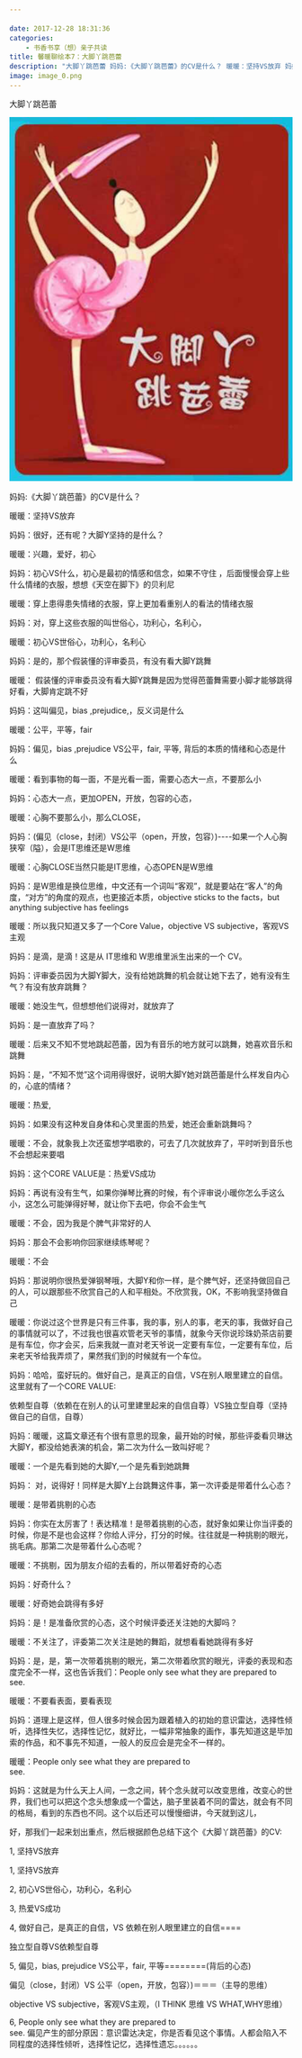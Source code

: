 ```yaml
---

date: 2017-12-28 18:31:36
categories:
    - 书香书享（想）亲子共读
title: 馨暖聊绘本7：大脚丫跳芭蕾
description: "大脚丫跳芭蕾 妈妈:《大脚丫跳芭蕾》的CV是什么？ 暖暖：坚持VS放弃 妈妈：很好，还有呢？大脚Y坚持的是什么？ 暖暖：兴趣，爱好，初心 妈妈：初心VS什么，初心是最初的情感和信念，如果不守住 ，后面..."
image: image_0.png
---
```


大脚丫跳芭蕾

![](image_0.png)

  
妈妈:《大脚丫跳芭蕾》的CV是什么？

  
  


  
暖暖：坚持VS放弃

  
  


  
妈妈：很好，还有呢？大脚Y坚持的是什么？

  
  


  
暖暖：兴趣，爱好，初心

  
  


  
妈妈：初心VS什么，初心是最初的情感和信念，如果不守住 ，后面慢慢会穿上些什么情绪的衣服，想想《天空在脚下》的贝利尼

  
  


  
暖暖：穿上患得患失情绪的衣服，穿上更加看重别人的看法的情绪衣服

  
  


  
妈妈：对，穿上这些衣服的叫世俗心，功利心，名利心，

  
  


  
暖暖：初心VS世俗心，功利心，名利心

  
  


  
妈妈：是的，那个假装懂的评审委员，有没有看大脚Y跳舞

  
  


  
暖暖： 假装懂的评审委员没有看大脚Y跳舞是因为觉得芭蕾舞需要小脚才能够跳得好看，大脚肯定跳不好

  
  


  
妈妈：这叫偏见，bias ,prejudice,，反义词是什么

  
  


  
暖暖：公平，平等，fair

  


  
妈妈：偏见，bias ,prejudice VS公平，fair, 平等,  背后的本质的情绪和心态是什么

  
  


  
暖暖：看到事物的每一面，不是光看一面，需要心态大一点，不要那么小

  
  


  
妈妈：心态大一点，更加OPEN，开放，包容的心态，

  
  


  
暖暖：心胸不要那么小，那么CLOSE，

  
  


  
妈妈：(偏见（close，封闭）VS公平（open，开放，包容）)\----如果一个人心胸狭窄（隘），会是IT思维还是W思维

  
  


  
暖暖：心胸CLOSE当然只能是IT思维，心态OPEN是W思维

  
  


  
妈妈：是W思维是换位思维，中文还有一个词叫“客观”，就是要站在“客人”的角度，“对方”的角度的观点，也更接近本质，objective sticks to the facts，but anything subjective has feelings

  


  
暖暖：所以我只知道又多了一个Core Value，objective VS subjective，客观VS主观

  
  


  
妈妈：是滴，是滴！这是从 IT思维和 W思维里派生出来的一个 CV。

  
妈妈：评审委员因为大脚Y脚大，没有给她跳舞的机会就让她下去了，她有没有生气？有没有放弃跳舞？

  
  


  
暖暖：她没生气，但想想他们说得对，就放弃了

  
  


  
妈妈：是一直放弃了吗？

  
  


  
暖暖：后来又不知不觉地跳起芭蕾，因为有音乐的地方就可以跳舞，她喜欢音乐和跳舞

  
  


  
妈妈：是，“不知不觉”这个词用得很好，说明大脚Y她对跳芭蕾是什么样发自内心的，心底的情绪？

  
  


  
暖暖：热爱,

  


  
妈妈：如果没有这种发自身体和心灵里面的热爱，她还会重新跳舞吗？

  
  


  
暖暖：不会，就象我上次还蛮想学唱歌的，可去了几次就放弃了，平时听到音乐也不会想起来要唱

  
  


  
妈妈：这个CORE VALUE是：热爱VS成功

  
妈妈：再说有没有生气，如果你弹琴比赛的时候，有个评审说小暖你怎么手这么小，这怎么可能弹得好琴，就让你下去吧，你会不会生气

  
  


  
暖暖：不会，因为我是个脾气非常好的人

  
  


  
妈妈：那会不会影响你回家继续练琴呢？

  
  


  
暖暖：不会

  
  


  
妈妈：那说明你很热爱弹钢琴哦，大脚Y和你一样，是个脾气好，还坚持做回自己的人，可以跟那些不欣赏自己的人和平相处。不欣赏我，OK，不影响我坚持做自己

  
  


  
暖暖：你说过这个世界是只有三件事，我的事，别人的事，老天的事，我做好自己的事情就可以了，不过我也很喜欢管老天爷的事情，就象今天你说珍珠奶茶店前要是有车位，你才会买，后来我就一直对老天爷说一定要有车位，一定要有车位，后来老天爷给我弄烦了，果然我们到的时候就有一个车位。

  
  


  
妈妈：哈哈，蛮好玩的。做好自己，是真正的自信，VS在别人眼里建立的自信。这里就有了一个CORE VALUE:

  
依赖型自尊（依赖在在别人的认可里建里起来的自信自尊）VS独立型自尊（坚持做自己的自信，自尊）

  
妈妈：暖暖，这篇文章还有个很有意思的现象，最开始的时候，那些评委看贝琳达大脚Y，都没给她表演的机会，第二次为什么一致叫好呢？

  
暖暖：一个是先看到她的大脚Y,一个是先看到她跳舞

  
  


  
妈妈： 对，说得好！同样是大脚Y上台跳舞这件事，第一次评委是带着什么心态？

  
  


  
暖暖：是带着挑剔的心态

  
  


  
妈妈：你实在太厉害了！表达精准！是带着挑剔的心态，就好象如果让你当评委的时候，你是不是也会这样？你给人评分，打分的时候。往往就是一种挑剔的眼光，挑毛病。那第二次是带着什么心态呢？

  
  


  
暖暖：不挑剔，因为朋友介绍的去看的，所以带着好奇的心态

  
  


  
妈妈：好奇什么？

  
  


  
暖暖：好奇她会跳得有多好

  
  


  
妈妈：是！是准备欣赏的心态，这个时候评委还关注她的大脚吗？

  
  


  
暖暖：不关注了，评委第二次关注是她的舞蹈，就想看看她跳得有多好

  
  


  
妈妈：是，是，第一次带着挑剔的眼光，第二次带着欣赏的眼光，评委的表现和态度完全不一样，这也告诉我们：People only see what they are prepared to see.

  
暖暖：不要看表面，要看表现

  
  


  
妈妈：道理上是这样，但人很多时候会因为跟着植入的初始的意识雷达，选择性倾听，选择性失忆，选择性记忆，就好比，一幅非常抽象的画作，事先知道这是毕加索的作品，和不事先不知道，一般人的反应会是完全不一样的。

  
暖暖：People only see what they are prepared to  
see.

  
妈妈：这就是为什么天上人间，一念之间，转个念头就可以改变思维，改变心的世界，我们也可以把这个念头想象成一个雷达，脑子里装着不同的雷达，就会有不同的格局，看到的东西也不同。这个以后还可以慢慢细讲，今天就到这儿，

  


  


  
好，那我们一起来划出重点，然后根据颜色总结下这个《大脚丫跳芭蕾》的CV:

1, 坚持VS放弃

  


  


1, 坚持VS放弃

2, 初心VS世俗心，功利心，名利心

  
3, 热爱VS成功

4, 做好自己，是真正的自信，VS 依赖在别人眼里建立的自信====

独立型自尊VS依赖型自尊

5, 偏见，bias, prejudice VS公平，fair, 平等========(背后的心态)

偏见（close，封闭）VS 公平（open，开放，包容）)＝＝＝（主导的思维）

  
  
objective VS subjective，客观VS主观，（I THINK 思维 VS WHAT,WHY思维）

  
6, People only see what they are prepared to  
see. 偏见产生的部分原因：意识雷达决定，你是否看见这个事情。人都会陷入不同程度的选择性倾听，选择性记忆，选择性遗忘。。。。。。